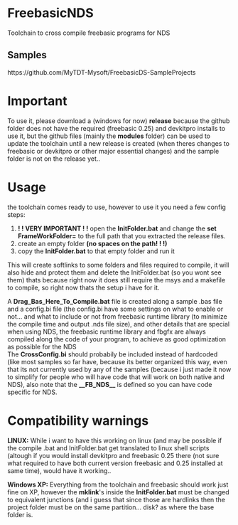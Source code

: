 # FreebasicNDS
Toolchain to cross compile freebasic programs for NDS  

<h2>Samples</h2>
https://github.com/MyTDT-Mysoft/FreebasicDS-SampleProjects  

<h1>Important</h1>  

To use it, please download a (windows for now) **release** because the github folder does not have the required (freebasic 0.25) and devkitpro installs to use it, but the github files (mainly the **modules** folder) can be used to update the toolchain until a new release is created (when theres changes to freebasic or devkitpro or other major essential changes)  and the sample folder is not on the release yet..

<h1>Usage</h1>  

the toolchain comes ready to use, however to use it you need a few config steps:  

1. **! ! VERY IMPORTANT ! !** open the **InitFolder.bat** and change the **set FrameWorkFolder=** to the full path that you extracted the release files.
1. create an empty folder **(no spaces on the path! ! !)**
1. copy the **InitFolder.bat** to that empty folder and run it  

This will create softlinks to some folders and files required to compile, it will also hide and protect them and delete the InitFolder.bat (so you wont see them) thats because right now it does still require the msys and a makefile to compile, so right now thats the setup i have for it.  

A **Drag_Bas_Here_To_Compile.bat** file is created along a sample .bas file and a config.bi file (the config.bi have some settings on what to enable or not... and what to include or not from freebasic runtime library (to minimize the compile time and output .nds file size), and other details that are special when using NDS, the freebasic runtime library and fbgfx are always compiled along the code of your program, to achieve as good optimization as possible for the NDS  
The **CrossConfig.bi** should probabily be included instead of hardcoded (like most samples so far have, because its better organized this way, even that its not currently used by any of the samples (because i just made it now to simplify for people who will have code that will work on both native and NDS), also note that the **\_\_FB_NDS\_\_** is defined so you can have code specific for NDS.  

<h1>Compatibility warnings</h1>  

**LINUX:** While i want to have this working on linux (and may be possible if the compile .bat and InitFolder.bat get translated to linux shell scripts (altough if you would install devkitpro and freebasic 0.25 there (not sure what required to have both current version freebasic and 0.25 installed at same time), would have it working..  

**Windows XP:** Everything from the toolchain and freebasic should work just fine on XP, however the **mklink**'s inside the **InitFolder.bat** must be changed to equivalent junctions (and i guess that since those are hardlinks then the project folder must be on the same partition... disk? as where the base folder is.
